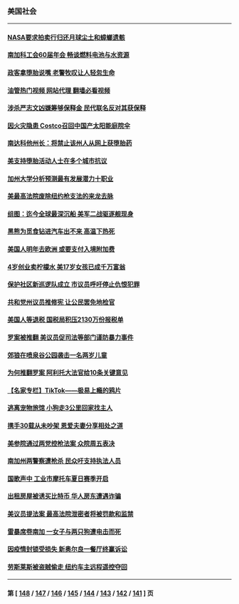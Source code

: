 ### 美国社会
---
#### [NASA要求拍卖行归还月球尘土和蟑螂遗骸](../../pages/ncid1078160/n13768046.md?06280045) 
#### [南加科工会60届年会 畅谈燃料电池与水资源](../../pages/ncid1078160/n13768149.md?06280045) 
#### [政客拿堕胎说嘴 老警牧叹让人轻忽生命](../../pages/ncid1078160/n13768133.md?06280045) 
#### [油管热门视频 网站代理 翻墙必看视频](http://209.222.30.114:81/youtube.html?06280045)
#### [涉杀严志文凶嫌筹够保释金 民代联名反对其获保释](../../pages/ncid1078160/n13768131.md?06280045) 
#### [因火灾隐患 Costco召回中国产太阳能庭院伞](../../pages/ncid1078160/n13768026.md?06280045) 
#### [南达科他州长：将禁止该州人从网上获堕胎药](../../pages/ncid1078160/n13767856.md?06280045) 
#### [美支持堕胎活动人士在多个城市抗议](../../pages/ncid1078160/n13767540.md?06280045) 
#### [加州大学分析预测最有发展潜力十职业](../../pages/ncid1078160/n13767449.md?06280045) 
#### [美最高法院废除纽约枪支法的来龙去脉](../../pages/ncid1078160/n13766223.md?06280045) 
#### [组图：迄今全球最深沉船 美军二战驱逐舰现身](../../pages/ncid1078160/n13767363.md?06280045) 
#### [黑熊为觅食钻进汽车出不来 高温下热死](../../pages/ncid1078160/n13767368.md?06280045) 
#### [美国人明年去欧洲 或要支付入境附加费](../../pages/ncid1078160/n13767316.md?06280045) 
#### [4岁创业卖柠檬水 美17岁女孩已成千万富翁](../../pages/ncid1078160/n13767315.md?06280045) 
#### [保护社区新巡逻队成立 市议员呼吁停止仇恨犯罪](../../pages/ncid1078160/n13767179.md?06280045) 
#### [共和党州议员推修宪 让公民罢免地检官](../../pages/ncid1078160/n13767195.md?06280045) 
#### [美国人等退税 国税局积压2130万份报税单](../../pages/ncid1078160/n13766996.md?06280045) 
#### [罗案被推翻 美议员促司法等部门谨防暴力事件](../../pages/ncid1078160/n13766982.md?06280045) 
#### [郊狼在喷泉谷公园袭击一名两岁儿童](../../pages/ncid1078160/n13766938.md?06280045) 
#### [为何推翻罗案 阿利托大法官给10条关键意见](../../pages/ncid1078160/n13766954.md?06280045) 
#### [【名家专栏】TikTok——极易上瘾的鸦片](../../pages/ncid1078160/n13766769.md?06280045) 
#### [逃离宠物旅馆 小狗走3公里回家找主人](../../pages/ncid1078160/n13766597.md?06280045) 
#### [携手30载从未吵架 恩爱夫妻分享相处之道](../../pages/ncid1078160/n13766466.md?06280045) 
#### [美参院通过两党控枪法案 众院周五表决](../../pages/ncid1078160/n13766416.md?06280045) 
#### [南加州两警察遭枪杀 民众吁支持执法人员](../../pages/ncid1078160/n13766394.md?06280045) 
#### [国歌声中 工业市摩托车夏日赛季开启](../../pages/ncid1078160/n13766338.md?06280045) 
#### [出租房屋被诱买比特币 华人房东遭遇诈骗](../../pages/ncid1078160/n13766265.md?06280045) 
#### [美议员提法案 最高法院泄密者将被罚款和监禁](../../pages/ncid1078160/n13766029.md?06280045) 
#### [雷暴席卷南加 一女子与两只狗遭电击而死](../../pages/ncid1078160/n13766180.md?06280045) 
#### [因疫情封锁受损失 新奥尔良一餐厅终赢诉讼](../../pages/ncid1078160/n13765898.md?06280045) 
#### [劳斯莱斯被盗贼偷走 纽约车主远程遥控夺回](../../pages/ncid1078160/n13766036.md?06280045) 

---
#### 第 [ [148](./148.md?06280045) / [147](./147.md?06280045) / [146](./146.md?06280045) / [145](./145.md?06280045) / [144](./144.md?06280045) / [143](./143.md?06280045) / [142](./142.md?06280045) / [141](./141.md?06280045) ] 页
